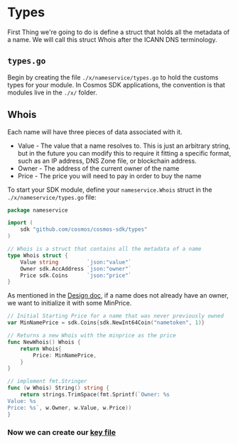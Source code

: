# Types

First Thing we're going to do is define a struct that holds all the metadata of a name. We will call this struct Whois after the ICANN DNS terminology.

## `types.go`

Begin by creating the file `./x/nameservice/types.go` to hold the customs types for your module. In Cosmos SDK applications, the convention is that modules live in the `./x/` folder.

## Whois

Each name will have three pieces of data associated with it.

- Value - The value that a name resolves to. This is just an arbitrary string, but in the future you can modify this to require it fitting a specific format, such as an IP address, DNS Zone file, or blockchain address.
- Owner - The address of the current owner of the name
- Price - The price you will need to pay in order to buy the name

To start your SDK module, define your `nameservice.Whois` struct in the `./x/nameservice/types.go` file:

```go
package nameservice

import (
	sdk "github.com/cosmos/cosmos-sdk/types"
)

// Whois is a struct that contains all the metadata of a name
type Whois struct {
	Value string         `json:"value"`
	Owner sdk.AccAddress `json:"owner"`
	Price sdk.Coins      `json:"price"`
}
```

As mentioned in the [Design doc](./app-design.md), if a name does not already have an owner, we want to initialize it with some MinPrice.

```go
// Initial Starting Price for a name that was never previously owned
var MinNamePrice = sdk.Coins{sdk.NewInt64Coin("nametoken", 1)}

// Returns a new Whois with the minprice as the price
func NewWhois() Whois {
	return Whois{
		Price: MinNamePrice,
	}
}

// implement fmt.Stringer
func (w Whois) String() string {
	return strings.TrimSpace(fmt.Sprintf(`Owner: %s
Value: %s
Price: %s`, w.Owner, w.Value, w.Price))
}
```

### Now we can create our [key file](./key.md)
